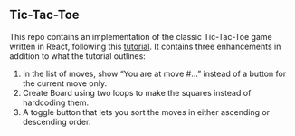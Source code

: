 ## Tic-Tac-Toe

This repo contains an implementation of the classic Tic-Tac-Toe game written in React, following this [tutorial]('https://react.dev/learn/tutorial-tic-tac-toe'). It contains three enhancements in addition to what the tutorial outlines:
1. In the list of moves, show “You are at move #…” instead of a button for the current move only.
2. Create Board using two loops to make the squares instead of hardcoding them.
3. A toggle button that lets you sort the moves in either ascending or descending order.


